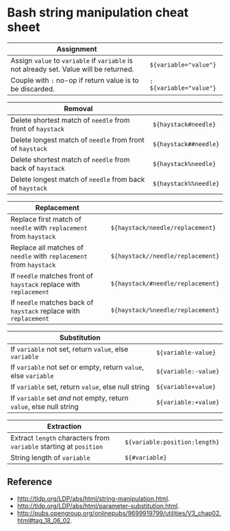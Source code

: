# Bash string manipulation cheat sheet

| Assignment | |
| --- | --- |
| Assign `value` to `variable` if `variable` is not already set. Value will be returned. | `${variable="value"}` |
| Couple with `:` no-op if return value is to be discarded. | `: ${variable="value"}` |

| Removal | |
| --- | --- |
| Delete shortest match of `needle` from front of `haystack` | `${haystack#needle}` |
| Delete longest match of `needle` from front of `haystack` | `${haystack##needle}` |
| Delete shortest match of `needle` from back of `haystack` | `${haystack%needle}` |
| Delete longest match of `needle` from back of `haystack` | `${haystack%%needle}` |

| Replacement | |
| --- | --- |
| Replace first match of `needle` with `replacement` from `haystack` | `${haystack/needle/replacement}` |
| Replace all matches of `needle` with `replacement` from `haystack` | `${haystack//needle/replacement}` |
| If `needle` matches front of `haystack` replace with `replacement` | `${haystack/#needle/replacement}` |
| If `needle` matches back of `haystack` replace with `replacement` | `${haystack/%needle/replacement}` |


| Substitution | |
| --- | --- |
| If `variable` not set, return `value`, else `variable` | `${variable-value}` |
| If `variable` not set or empty, return `value`, else `variable` | `${variable:-value}` |
| If `variable` set, return `value`, else null string | `${variable+value}` |
| If `variable` set <em>and</em> not empty, return `value`, else null string | `${variable:+value}`|

| Extraction | |
| --- | --- |
| Extract `length` characters from `variable` starting at `position` | `${variable:position:length}` |
| String length of `variable` | `${#variable}` |

## Reference
- http://tldp.org/LDP/abs/html/string-manipulation.html.
- http://tldp.org/LDP/abs/html/parameter-substitution.html.
- http://pubs.opengroup.org/onlinepubs/9699919799/utilities/V3_chap02.html#tag_18_06_02.
